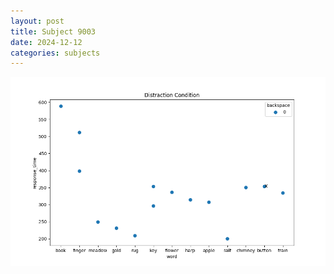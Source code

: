 ```yaml
---
layout: post
title: Subject 9003
date: 2024-12-12
categories: subjects
---
```


![](data/9003/run-2/9003_rt_acc_fuzzy_delay.png)
